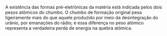 ﻿A existência das formas pré-eletrônicas da matéria está indicada pelos dois pesos atômicos do chumbo. O chumbo de formação original pesa ligeiramente mais do que aquele produzido por meio da desintegração do urânio, por emanações do rádio; e essa diferença no peso atômico representa a verdadeira perda de energia na quebra atômica.